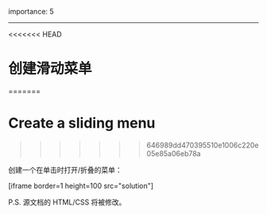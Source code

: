 importance: 5

---

<<<<<<< HEAD
# 创建滑动菜单
=======
# Create a sliding menu
>>>>>>> 646989dd470395510e1006c220e05e85a06eb78a

创建一个在单击时打开/折叠的菜单：

[iframe border=1 height=100 src="solution"]

P.S. 源文档的 HTML/CSS 将被修改。

